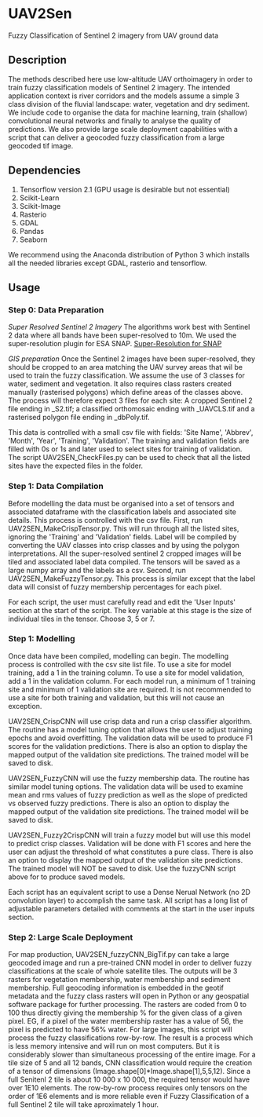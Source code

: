 # UAV2Sen
 Fuzzy Classification of Sentinel 2 imagery from UAV ground data
 
## Description
The methods described here use low-altitude UAV orthoimagery in order to train fuzzy classification models of Sentinel 2 imagery.  The intended application context is river corridors and the models assume a simple 3 class division of the fluvial landscape: water, vegetation and dry sediment.  We include code to organise the data for machine learning, train (shallow) convolutional neural networks and finally to analyse the quality of predictions.  We also provide large scale deployment capabilities with a script that can deliver a geocoded fuzzy classification from a large geocoded tif image.  

## Dependencies
1. Tensorflow version 2.1 (GPU usage is desirable but not essential)
2. Scikit-Learn
3. Scikit-Image
4. Rasterio
5. GDAL
6. Pandas
7. Seaborn

We recommend using the Anaconda distribution of Python 3 which installs all the needed libraries except GDAL, rasterio and tensorflow.

## Usage

### Step 0: Data Preparation
*Super Resolved Sentinel 2 Imagery*
The algorithms work best with Sentinel 2 data where all bands have been super-resolved to 10m.  We used the super-resolution plugin for ESA SNAP. [Super-Resolution for SNAP](https://nicolas.brodu.net/recherche/superres/)

*GIS preparation*
Once the Sentinel 2 images have been super-resolved, they should be cropped to an area matching the UAV survey areas that wil be used to train the fuzzy classification.  We assume the use of 3 classes for water, sediment and vegetation. It also requires class rasters created manually (rasterised polygons) which define areas of the classes above. The process will therefore expect 3 files for each site: A cropped Sentinel 2 file ending in _S2.tif; a classified orthomosaic ending with _UAVCLS.tif and a rasterised polygon file ending in _dbPoly.tif. 

This data is controlled with a small csv file with fields: 'Site Name', 'Abbrev', 'Month', 'Year', 'Training', 'Validation'. The training and validation fields are filled with 0s or 1s and later used to select sites for training of validation. The script UAV2SEN_CheckFiles.py can be used to check that all the listed sites have the expected files in the folder.

### Step 1: Data Compilation
Before modelling the data must be organised into a set of tensors and associated dataframe with the classification labels and associated site details.  This process is controlled with the csv file.  First, run UAV2SEN_MakeCrispTensor.py.  This will run through all the listed sites, ignoring the 'Training' and 'Validation' fields.   Label will be compiled by converting the UAV classes into crisp classes and by using the polygon interpretations.  All the super-resolved sentinel 2 cropped images will be tiled and associated label data compiled.  The tensors will be saved as a large numpy array and the labels as a csv.  Second, run UAV2SEN_MakeFuzzyTensor.py.  This process is similar except that the label data will consist of fuzzy membership percentages for each pixel.

For each script, the user must carefully read and edit the 'User Inputs' section at the start of the script. The key variable at this stage is the size of individual tiles in the tensor.  Choose 3, 5 or 7.

### Step 1: Modelling
Once data have been compiled, modelling can begin.  The modelling process is controlled with the csv site list file.  To use a site for model training, add a 1 in the training column.  To use a site for model validation, add a 1 in the validation column.  For each model run, a minimum of 1 training site and minimum of 1 validation site are required.  It is not recommended to use a site for both training and validation, but this will not cause an exception.

UAV2SEN_CrispCNN will use crisp data and run a crisp classifier algorithm.  The routine has a model tuning option that allows the user to adjust training epochs and avoid overfitting. The validation data will be used to produce F1 scores for the validation predictions.  There is also an option to display the mapped output of the validation site predictions.  The trained model will be saved to disk.

UAV2SEN_FuzzyCNN will use the fuzzy membership data.  The routine has similar model tuning options.  The validation data will be used to examine mean and rms values of fuzzy prediction as well as the slope of predicted vs observed fuzzy predictions. There is also an option to display the mapped output of the validation site predictions. The trained model will be saved to disk.

UAV2SEN_Fuzzy2CrispCNN will train a fuzzy model but will use this model to predict crisp classes. Validation will be done with F1 scores and here the user can adjust the threshold of what constitutes a pure class. There is also an option to display the mapped output of the validation site predictions. The trained model will NOT be saved to disk. Use the fuzzyCNN script above for to produce saved models.

Each script has an equivalent script to use a Dense Nerual Network (no 2D convolution layer) to accomplish the same task.  All script has a long list of adjustable parameters detailed with comments at the start in the user inputs section.

### Step 2: Large Scale Deployment
For map production, UAV2SEN_fuzzyCNN_BigTif.py can take a large geocoded image and run a pre-trained CNN model in order to deliver fuzzy classifications at the scale of whole satellite tiles.  The outputs will be 3 rasters for vegetation membership, water membership and sediment membership.  Full geocoding information is embedded in the geotif metadata and the fuzzy class rasters will open in Python or any geospatial software package for further processing.  The rasters are coded from 0 to 100 thus directly giving the membership % for the given class of a given pixel.  EG, if a pixel of the water membership raster has a value of 56, the pixel is predicted to have 56% water.  For large images, this script will process the fuzzy classifications row-by-row. The result is a process which is less memory intensive and will run on most computers.  But it is considerably slower than simultaneous processing of the entire image.  For a tile size of 5 and all 12 bands, CNN classification would require the creation of a tensor of dimensions (Image.shape[0]*Image.shape[1],5,5,12).  Since a full Senitenl 2 tile is about 10 000 x 10 000, the required tensor would have over 1E10 elements.    The row-by-row process requires only tensors on the order of 1E6 elements and is more reliable even if Fuzzy Classification of a full Sentinel 2 tile will take aproximately 1 hour.


